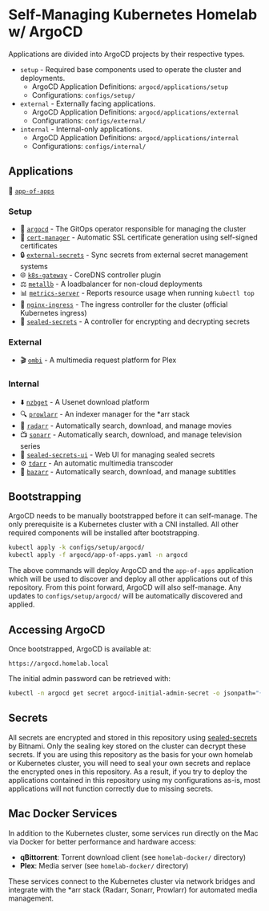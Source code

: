 # Self-Managing Kubernetes Homelab w/ ArgoCD

Applications are divided into ArgoCD projects by their respective types.

- `setup` - Required base components used to operate the cluster and deployments.
  - ArgoCD Application Definitions: `argocd/applications/setup`
  - Configurations: `configs/setup/`
- `external` - Externally facing applications.
  - ArgoCD Application Definitions: `argocd/applications/external`
  - Configurations: `configs/external/`
- `internal` - Internal-only applications.
  - ArgoCD Application Definitions: `argocd/applications/internal`
  - Configurations: `configs/internal/`

## Applications

🔄 [`app-of-apps`](argocd/app-of-apps.yaml)

### Setup

- 🔵 [`argocd`](https://argoproj.github.io/cd/) - The GitOps operator responsible for managing the cluster
- 🔐 [`cert-manager`](https://cert-manager.io/) - Automatic SSL certificate generation using self-signed certificates
- 🔒 [`external-secrets`](https://external-secrets.io/) - Sync secrets from external secret management systems
- 🌐 [`k8s-gateway`](https://github.com/ori-edge/k8s_gateway) - CoreDNS controller plugin
- ⚖️ [`metallb`](https://metallb.universe.tf/) - A loadbalancer for non-cloud deployments
- 📊 [`metrics-server`](https://github.com/kubernetes-sigs/metrics-server) - Reports resource usage when running `kubectl top`
- 🚀 [`nginx-ingress`](https://github.com/kubernetes/ingress-nginx) - The ingress controller for the cluster (official Kubernetes ingress)
- 🔐 [`sealed-secrets`](https://github.com/bitnami-labs/sealed-secrets) - A controller for encrypting and decrypting secrets

### External

- 🎬 [`ombi`](https://ombi.io/) - A multimedia request platform for Plex

### Internal

- ⬇️ [`nzbget`](https://nzbget.net/) - A Usenet download platform
- 🔍 [`prowlarr`](https://prowlarr.com/) - An indexer manager for the *arr stack
- 🎥 [`radarr`](https://radarr.video/) - Automatically search, download, and manage movies
- 📺 [`sonarr`](https://sonarr.tv/) - Automatically search, download, and manage television series
- 🔐 [`sealed-secrets-ui`](https://github.com/komodor-io/sealed-secrets-ui) - Web UI for managing sealed secrets
- ⚙️ [`tdarr`](https://tdarr.io/) - An automatic multimedia transcoder
- 📝 [`bazarr`](https://www.bazarr.media/) - Automatically search, download, and manage subtitles

## Bootstrapping

ArgoCD needs to be manually bootstrapped before it can self-manage. The only prerequisite is a Kubernetes cluster with a CNI installed. All other required components will be installed after bootstrapping.

```bash
kubectl apply -k configs/setup/argocd/
kubectl apply -f argocd/app-of-apps.yaml -n argocd
```

The above commands will deploy ArgoCD and the `app-of-apps` application which will be used to discover and deploy all other applications out of this repository. From this point forward, ArgoCD will also self-manage. Any updates to `configs/setup/argocd/` will be automatically discovered and applied.

## Accessing ArgoCD

Once bootstrapped, ArgoCD is available at:

```
https://argocd.homelab.local
```

The initial admin password can be retrieved with:

```bash
kubectl -n argocd get secret argocd-initial-admin-secret -o jsonpath="{.data.password}" | base64 -d
```

## Secrets

All secrets are encrypted and stored in this repository using [sealed-secrets](https://github.com/bitnami-labs/sealed-secrets) by Bitnami. Only the sealing key stored on the cluster can decrypt these secrets. If you are using this repository as the basis for your own homelab or Kubernetes cluster, you will need to seal your own secrets and replace the encrypted ones in this repository. As a result, if you try to deploy the applications contained in this repository using my configurations as-is, most applications will not function correctly due to missing secrets.

## Mac Docker Services

In addition to the Kubernetes cluster, some services run directly on the Mac via Docker for better performance and hardware access:

- **qBittorrent**: Torrent download client (see `homelab-docker/` directory)
- **Plex**: Media server (see `homelab-docker/` directory)

These services connect to the Kubernetes cluster via network bridges and integrate with the *arr stack (Radarr, Sonarr, Prowlarr) for automated media management.

